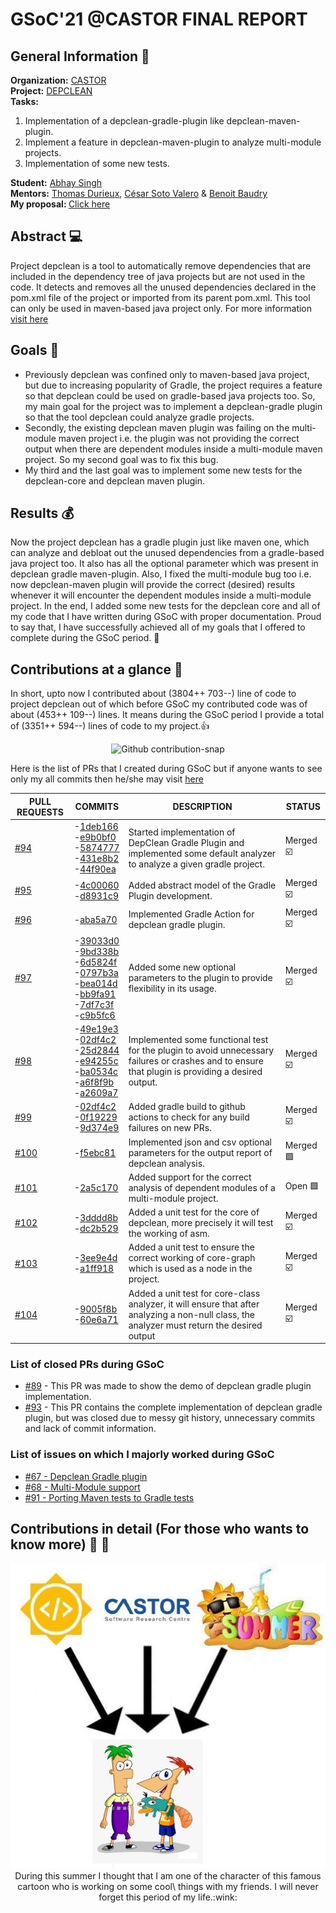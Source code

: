 # GSoC'21 @CASTOR FINAL REPORT

## General Information 📝
<b>Organization:</b> [CASTOR](https://github.com/castor-software) <br>
<b>Project:</b> [DEPCLEAN](https://github.com/castor-software/depclean) <br>
<b>Tasks:</b> 
1. Implementation of a depclean-gradle-plugin like depclean-maven-plugin.
2. Implement a feature in depclean-maven-plugin to analyze multi-module projects.
3. Implementation of some new tests.

<b>Student:</b> [Abhay Singh](https://github.com/ABHAY0O7) <br>
<b>Mentors:</b> [Thomas Durieux](https://github.com/tdurieux), [César Soto Valero](https://github.com/cesarsotovalero) 
& [Benoit Baudry](https://github.com/bbaudry) <br>
<b>My proposal: </b> [Click here](https://docs.google.com/document/d/1WG1kZ5bHKFLf2PCKPQdWQn2VSGbvdQBJ6eixddJMmNs/edit)

## Abstract 💻 
Project depclean is a tool to automatically remove dependencies that are included in the dependency tree of java
projects but are not used in the code. It detects and removes all the unused dependencies declared in the pom.xml file
of the project or imported from its parent pom.xml. This tool can only be used in maven-based java project only.
For more information [visit here](https://github.com/castor-software/depclean#readme)

## Goals 🎯
- Previously depclean was confined only to maven-based java project, but due to increasing popularity of Gradle, 
  the project requires a feature so that depclean could be used on gradle-based java projects too. So, my main goal
  for the project was to implement a depclean-gradle plugin so that the tool depclean could analyze gradle projects.
- Secondly, the existing depclean maven plugin was failing on the multi-module maven project i.e. the plugin was not
  providing the correct output when there are dependent modules inside a multi-module maven project. So my second goal
  was to fix this bug.
- My third and the last goal was to implement some new tests for the depclean-core and depclean maven plugin.

## Results 💰
Now the project depclean has a gradle plugin just like maven one, which can analyze and debloat out the unused 
dependencies from a gradle-based java project too. It also has all the optional parameter which was present in depclean
gradle maven-plugin. Also, I fixed the multi-module bug too i.e. now depclean-maven plugin will provide the correct
(desired) results whenever it will encounter the dependent modules inside a multi-module project. In the end, I added
some new tests for the depclean core and all of my code that I have written during GSoC with proper documentation.
Proud to say that, I have successfully achieved all of my goals that I offered to complete during the GSoC period. :tada:

## Contributions at a glance :gift: 
In short, upto now I contributed about (3804++  703--) line of code to project depclean out of which before GSoC my
contributed code was of about (453++  109--) lines. It means during the GSoC period I provide a total of (3351++  594--)
lines of code to my project.:thumbsup: 
<p align="center">
<img src = "https://github.com/ABHAY0O7/GSoC-21-CASTOR/blob/main/Images/all-contribution.jpg" alt="Github contribution-snap"/>
</p>

Here is the list of PRs that I created during GSoC but if anyone wants to see only my all commits then he/she may  visit
[here](https://github.com/castor-software/depclean/commits?author=ABHAY0O7)

| PULL REQUESTS                                               | COMMITS                                              | DESCRIPTION                            | STATUS  |
| ----------------------------------------------------------- |----------------------------------------------------- | -------------------------------------- | ------------------------------------------------------------------------------------|
| [#94](https://github.com/castor-software/depclean/pull/94)  | -[1deb166](1deb166d00a49c24a7bfdb1b9f088af372d941d6) <br> -[e9b0bf0](e9b0bf0ae562123bd0ccc4d4e839ef4671caab7e) <br> -[5874777](58747774d1bd20daac6d51a8623fa511867a7f27) <br> -[431e8b2](431e8b2b9b173d2eee8860d4a398099956056f59) <br> -[44f90ea](44f90ea50326a80cd307abbc5b87046d6bd46615) | Started implementation of DepClean Gradle Plugin and implemented some default analyzer to analyze a given gradle project. | Merged :ballot_box_with_check:  |
| [#95](https://github.com/castor-software/depclean/pull/95)  | -[4c00060](4c00060c7c603b9f6e069986f743f3bb19972d54) <br> -[d8931c9](d8931c9284427dd0f76192d39d7fd7afa4c04804) | Added abstract model of the Gradle Plugin development. | Merged :ballot_box_with_check:  |
| [#96](https://github.com/castor-software/depclean/pull/96)  | -[aba5a70](aba5a700aeaac8972244a7e6ea177f223af0ec2f) | Implemented Gradle Action for depclean gradle plugin. | Merged :ballot_box_with_check:  |
| [#97](https://github.com/castor-software/depclean/pull/97)  | -[39033d0](39033d06f172c1f95ec968882278c3a0143bcfb7) <br> -[9bd338b](9bd338b82ae899909a4dbf05c61f6a0b1f454af2) <br> -[6d5824f](6d5824f663e9da1af7eec5d6fc72d5a4be65ffa4) <br> -[0797b3a](0797b3a080b783ba3a88353f354fa630d1da51ce) <br> -[bea014d](bea014d61b7d911380c3136ca28edc65fd0e74ae) <br> -[bb9fa91](bb9fa912ecb6197e0fe32e7c0a19e2832cc7a847) <br> -[7df7c3f](7df7c3f2acd18190f8942350014f920f993e3265) <br> -[c9b5fc6](c9b5fc6bd1e7832f234ce07b94a0fdb9e417f822) | Added some new optional parameters to the plugin to provide flexibility in its usage. | Merged :ballot_box_with_check:  |
| [#98](https://github.com/castor-software/depclean/pull/98)  | -[49e19e3](49e19e3a93904f8c5c6fed1c4c92a81731bae5c9) <br> -[02df4c2](02df4c22b52af629db3d9558f12f0bd4f88fb5d0) <br> -[25d2844](25d28442baca1fb120e3392bfb9b6840a5923599) <br> -[e94255c](e94255c196864c4a9f524f152ade6980b7f8d54d) <br> -[ba0534c](ba0534c9c4f845ada6cc147b9f8c609573868dcf) <br> -[a6f8f9b](a6f8f9bf5974bff28d5efec157045994feae3667) <br> -[a2609a7](a2609a7ea01ed2532c4d80c8c3984d0be6822294) | Implemented some functional test for the plugin to avoid unnecessary failures or crashes and to ensure that plugin is providing a desired output. | Merged :ballot_box_with_check:  |
| [#99](https://github.com/castor-software/depclean/pull/99)  | -[02df4c2](02df4c22b52af629db3d9558f12f0bd4f88fb5d0) <br> -[0f19229](0f19229363ab39e46444e37ef028b4000559d5f0) <br> -[9d374e9](9d374e9cbc3001a3aade80123e49da8362aeb302) | Added gradle build to github actions to check for any build failures on new PRs. | Merged :ballot_box_with_check:  |
| [#100](https://github.com/castor-software/depclean/pull/100)| -[f5ebc81](f5ebc813097cb22692a36785931d89e52191b609) | Implemented json and csv optional parameters for the output report of depclean analysis. | Merged :purple_square:   |
| [#101](https://github.com/castor-software/depclean/pull/101)| -[2a5c170](2a5c1708b9c85f02aaaecb54b7fdbe2683ceae63) | Added support for the correct analysis of dependent modules of a multi-module project. |   Open :green_square:   |
| [#102](https://github.com/castor-software/depclean/pull/102)| -[3dddd8b](3dddd8ba69dfa0e9ce7ed71fafb1e92f129d4a7b) <br> -[dc2b529](dc2b5294175a40c970c5ce9e5b6755a3e29a587e) | Added a unit test for the core of depclean, more precisely it will test the working of asm. | Merged :ballot_box_with_check:  | 
| [#103](https://github.com/castor-software/depclean/pull/103)| -[3ee9e4d](3ee9e4d06e2381f61b6f02ccf2a55b7c0729d9e8) <br> -[a1ff918](a1ff91873b7f57f984896238a2f09944806aba9c) | Added a unit test to ensure the correct working of core-graph which is used as a node in the project. | Merged :ballot_box_with_check:  |
| [#104](https://github.com/castor-software/depclean/pull/103)| -[9005f8b](9005f8bc797bcc076b9de5f16e612ac98be9cd54) <br> -[60e6a71](60e6a717d6fec62c604ca315a72ef590896b96c4) | Added a unit test for core-class analyzer, it will ensure that after analyzing a non-null class, the analyzer must return the desired output | Merged :ballot_box_with_check:  |

### List of closed PRs during GSoC
- [#89](https://github.com/castor-software/depclean/pull/89) - This PR was made to show the demo of depclean gradle plugin implementation.
- [#93](https://github.com/castor-software/depclean/pull/93) - This PR contains the complete implementation of depclean gradle plugin, but was closed due to messy git history, unnecessary commits and lack of commit information.

### List of issues on which I majorly worked during GSoC
- [#67 - Depclean Gradle plugin](https://github.com/castor-software/depclean/issues/67)
- [#68 - Multi-Module support](https://github.com/castor-software/depclean/issues/68)
- [#91 - Porting Maven tests to Gradle tests](https://github.com/castor-software/depclean/issues/91)


## Contributions in detail (For those who wants to know more) :gift: :gift: 


<p align="center">
  <img src="https://github.com/ABHAY0O7/GSoC-21-CASTOR/blob/main/Images/creation.jpg" alt="Summer-creation"/><br>
  During this summer I thought that I am one of the character of this famous cartoon who is working on some cool\
  things with my friends. I will never forget this period of my life.:wink:<br> 
</p>
